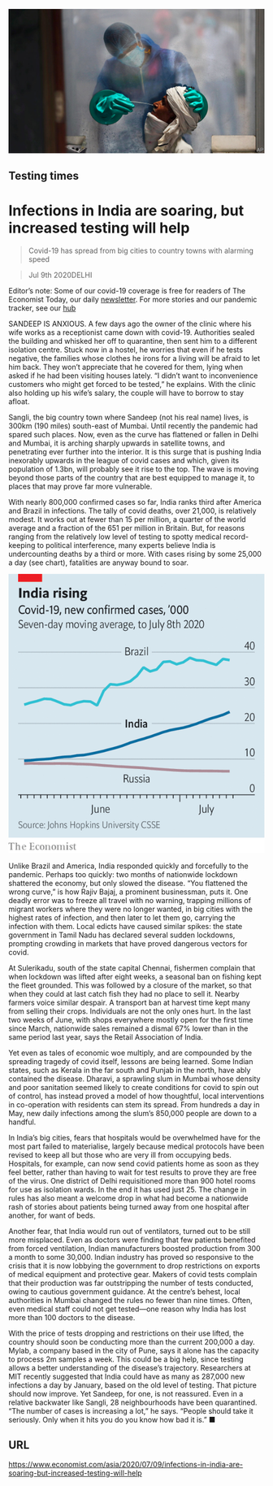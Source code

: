 ![](./images/20200711_ASP001_0.jpg)

## Testing times

# Infections in India are soaring, but increased testing will help

> Covid-19 has spread from big cities to country towns with alarming speed

> Jul 9th 2020DELHI

Editor’s note: Some of our covid-19 coverage is free for readers of The Economist Today, our daily [newsletter](https://www.economist.com/https://my.economist.com/user#newsletter). For more stories and our pandemic tracker, see our [hub](https://www.economist.com//news/2020/03/11/the-economists-coverage-of-the-coronavirus)

SANDEEP IS ANXIOUS. A few days ago the owner of the clinic where his wife works as a receptionist came down with covid-19. Authorities sealed the building and whisked her off to quarantine, then sent him to a different isolation centre. Stuck now in a hostel, he worries that even if he tests negative, the families whose clothes he irons for a living will be afraid to let him back. They won’t appreciate that he covered for them, lying when asked if he had been visiting houses lately. “I didn’t want to inconvenience customers who might get forced to be tested,” he explains. With the clinic also holding up his wife’s salary, the couple will have to borrow to stay afloat.

Sangli, the big country town where Sandeep (not his real name) lives, is 300km (190 miles) south-east of Mumbai. Until recently the pandemic had spared such places. Now, even as the curve has flattened or fallen in Delhi and Mumbai, it is arching sharply upwards in satellite towns, and penetrating ever further into the interior. It is this surge that is pushing India inexorably upwards in the league of covid cases and which, given its population of 1.3bn, will probably see it rise to the top. The wave is moving beyond those parts of the country that are best equipped to manage it, to places that may prove far more vulnerable.

With nearly 800,000 confirmed cases so far, India ranks third after America and Brazil in infections. The tally of covid deaths, over 21,000, is relatively modest. It works out at fewer than 15 per million, a quarter of the world average and a fraction of the 651 per million in Britain. But, for reasons ranging from the relatively low level of testing to spotty medical record-keeping to political interference, many experts believe India is undercounting deaths by a third or more. With cases rising by some 25,000 a day (see chart), fatalities are anyway bound to soar.

![](./images/20200711_ASC367.png)

Unlike Brazil and America, India responded quickly and forcefully to the pandemic. Perhaps too quickly: two months of nationwide lockdown shattered the economy, but only slowed the disease. “You flattened the wrong curve,” is how Rajiv Bajaj, a prominent businessman, puts it. One deadly error was to freeze all travel with no warning, trapping millions of migrant workers where they were no longer wanted, in big cities with the highest rates of infection, and then later to let them go, carrying the infection with them. Local edicts have caused similar spikes: the state government in Tamil Nadu has declared several sudden lockdowns, prompting crowding in markets that have proved dangerous vectors for covid.

At Sulerikadu, south of the state capital Chennai, fishermen complain that when lockdown was lifted after eight weeks, a seasonal ban on fishing kept the fleet grounded. This was followed by a closure of the market, so that when they could at last catch fish they had no place to sell it. Nearby farmers voice similar despair. A transport ban at harvest time kept many from selling their crops. Individuals are not the only ones hurt. In the last two weeks of June, with shops everywhere mostly open for the first time since March, nationwide sales remained a dismal 67% lower than in the same period last year, says the Retail Association of India.

Yet even as tales of economic woe multiply, and are compounded by the spreading tragedy of covid itself, lessons are being learned. Some Indian states, such as Kerala in the far south and Punjab in the north, have ably contained the disease. Dharavi, a sprawling slum in Mumbai whose density and poor sanitation seemed likely to create conditions for covid to spin out of control, has instead proved a model of how thoughtful, local interventions in co-operation with residents can stem its spread. From hundreds a day in May, new daily infections among the slum’s 850,000 people are down to a handful.

In India’s big cities, fears that hospitals would be overwhelmed have for the most part failed to materialise, largely because medical protocols have been revised to keep all but those who are very ill from occupying beds. Hospitals, for example, can now send covid patients home as soon as they feel better, rather than having to wait for test results to prove they are free of the virus. One district of Delhi requisitioned more than 900 hotel rooms for use as isolation wards. In the end it has used just 25. The change in rules has also meant a welcome drop in what had become a nationwide rash of stories about patients being turned away from one hospital after another, for want of beds.

Another fear, that India would run out of ventilators, turned out to be still more misplaced. Even as doctors were finding that few patients benefited from forced ventilation, Indian manufacturers boosted production from 300 a month to some 30,000. Indian industry has proved so responsive to the crisis that it is now lobbying the government to drop restrictions on exports of medical equipment and protective gear. Makers of covid tests complain that their production was far outstripping the number of tests conducted, owing to cautious government guidance. At the centre’s behest, local authorities in Mumbai changed the rules no fewer than nine times. Often, even medical staff could not get tested—one reason why India has lost more than 100 doctors to the disease.

With the price of tests dropping and restrictions on their use lifted, the country should soon be conducting more than the current 200,000 a day. Mylab, a company based in the city of Pune, says it alone has the capacity to process 2m samples a week. This could be a big help, since testing allows a better understanding of the disease’s trajectory. Researchers at MIT recently suggested that India could have as many as 287,000 new infections a day by January, based on the old level of testing. That picture should now improve. Yet Sandeep, for one, is not reassured. Even in a relative backwater like Sangli, 28 neighbourhoods have been quarantined. “The number of cases is increasing a lot,” he says. “People should take it seriously. Only when it hits you do you know how bad it is.” ■

## URL

https://www.economist.com/asia/2020/07/09/infections-in-india-are-soaring-but-increased-testing-will-help
